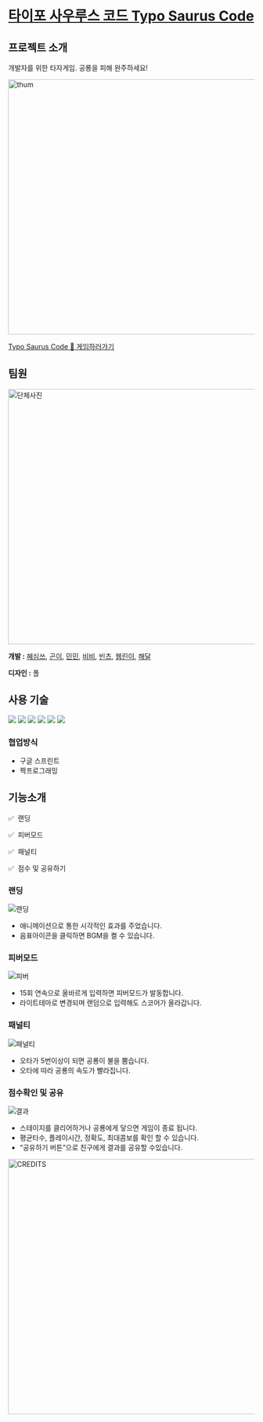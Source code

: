 # [타이포 사우루스 코드 Typo Saurus Code](https://typo-saurus-code.vercel.app/)

## 프로젝트 소개

개발자를 위한 타자게임. 공룡을 피해 완주하세요!

<img src='https://user-images.githubusercontent.com/66766189/154066951-d455b3c4-0fe2-4202-9b89-7c42d514f569.png'  alt="thum" width="520px"/>

[Typo Saurus Code 🦖 게임하러가기 ](https://typo-saurus-code.vercel.app/)

## 팀원
<img src='https://user-images.githubusercontent.com/45932570/153762943-85d0af92-cd59-4d37-aee0-d51d946dadc7.gif'  alt="단체사진" width="520px"/>

**개발 :** [혜심쓰](https://github.com/HaeSim), [곤이](https://github.com/korany-lee), [민민](https://github.com/zimiin), [비비](https://github.com/borachoidev), [빈츠](https://github.com/ByungyeonKim), [웹린이](https://github.com/superLipbalm), [해달](https://github.com/moonseonyeong)

**디자인 :** 폴

## **사용 기술**
 <img src="https://img.shields.io/badge/Vite-646CFF?style=for-the-badge&logo=Vite&logoColor=white"/>
 <img src="https://img.shields.io/badge/React-61DAFB?style=for-the-badge&logo=React&logoColor=white"/>
 <img src="https://img.shields.io/badge/styledcomponents-DB7093?style=for-the-badge&logo=styled-components&logoColor=white"/>
 <img src="https://img.shields.io/badge/Tailwind CSS-06B6D4?style=for-the-badge&logo=Tailwind CSS&logoColor=white"/>  
 <img src="https://img.shields.io/badge/Git-F05032?style=for-the-badge&logo=Git&logoColor=white"/>
 <img src="https://img.shields.io/badge/Figma-F24E1E?style=for-the-badge&logo=Figma&logoColor=white"/>


### 협업방식

- 구글 스프린트
- 짝프로그래밍

## **기능소개**

✅  랜딩

✅  피버모드

✅  패널티

✅  점수 및 공유하기

### 랜딩

![랜딩](https://user-images.githubusercontent.com/66766189/154066687-25c1868f-1917-4a1a-a52d-2ae3e0cad9e3.gif)

- 애니메이션으로 통한 시각적인 효과를 주었습니다.
- 음표아이콘을 클릭하면 BGM을 켤 수 있습니다.

### 피버모드

![피버](https://user-images.githubusercontent.com/66766189/154066700-684e91fa-bba8-469a-ab7b-33b311de28aa.gif)

- 15회 연속으로 올바르게 입력하면 피버모드가 발동합니다.
- 라이트테마로 변경되며 랜덤으로 입력해도 스코어가 올라갑니다.

### 패널티

![패널티](https://user-images.githubusercontent.com/66766189/154066704-bd3484db-5553-4038-a3a8-eefd048d8270.gif)

- 오타가 5번이상이 되면 공룡이 불을 뿜습니다.
- 오타에 따라 공룡의 속도가 빨라집니다.

### 점수확인 및 공유

![결과](https://user-images.githubusercontent.com/66766189/154066709-74a3ca1f-5c68-4ae9-b405-1c578cc3d45c.gif)

- 스테이지를 클리어하거나 공룡에게 닿으면 게임이 종료 됩니다.
- 평균타수, 플레이시간, 정확도, 최대콤보를 확인 할 수 있습니다.
- “공유하기 버튼”으로 친구에게 결과를 공유할 수있습니다.


<img src='https://user-images.githubusercontent.com/66766189/153800143-318a43ba-980f-49a7-b191-8849c7b23816.png'  alt="CREDITS" width="520px"/>

